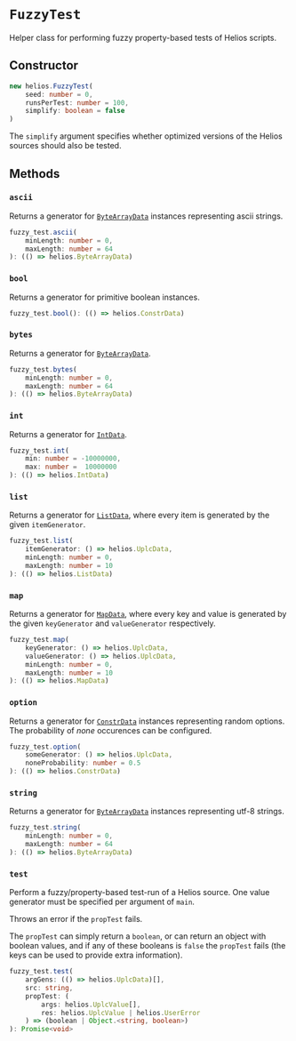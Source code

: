 # `FuzzyTest`

Helper class for performing fuzzy property-based tests of Helios scripts.

## Constructor

```ts
new helios.FuzzyTest(
    seed: number = 0,
    runsPerTest: number = 100,
    simplify: boolean = false
)
```

The `simplify` argument specifies whether optimized versions of the Helios sources should also be tested.

## Methods

### `ascii`

Returns a generator for [`ByteArrayData`](./bytearraydata.md) instances representing ascii strings.

```ts
fuzzy_test.ascii(
    minLength: number = 0,
    maxLength: number = 64
): (() => helios.ByteArrayData)
```

### `bool`

Returns a generator for primitive boolean instances.

```ts
fuzzy_test.bool(): (() => helios.ConstrData)
```

### `bytes`

Returns a generator for [`ByteArrayData`](./bytearraydata.md).

```ts
fuzzy_test.bytes(
    minLength: number = 0,
    maxLength: number = 64
): (() => helios.ByteArrayData)
```

### `int`

Returns a generator for [`IntData`](./intdata.md).

```ts
fuzzy_test.int(
    min: number = -10000000,
    max: number =  10000000
): (() => helios.IntData)
```

### `list`

Returns a generator for [`ListData`](./listdata.md), where every item is generated by the given `itemGenerator`.

```ts
fuzzy_test.list(
    itemGenerator: () => helios.UplcData,
    minLength: number = 0,
    maxLength: number = 10
): (() => helios.ListData)
```

### `map`

Returns a generator for [`MapData`](./mapdata.md), where every key and value is generated by the given `keyGenerator` and `valueGenerator` respectively.

```ts
fuzzy_test.map(
    keyGenerator: () => helios.UplcData,
    valueGenerator: () => helios.UplcData,
    minLength: number = 0,
    maxLength: number = 10
): (() => helios.MapData)
```

### `option`

Returns a generator for [`ConstrData`](./constrdata.md) instances representing random options. The probability of *none* occurences can be configured.

```ts
fuzzy_test.option(
    someGenerator: () => helios.UplcData,
    noneProbability: number = 0.5
): (() => helios.ConstrData)
```

### `string`

Returns a generator for [`ByteArrayData`](./bytearraydata.md) instances representing utf-8 strings.

```ts
fuzzy_test.string(
    minLength: number = 0,
    maxLength: number = 64
): (() => helios.ByteArrayData)
```

### `test`

Perform a fuzzy/property-based test-run of a Helios source. One value generator must be specified per argument of `main`.

Throws an error if the `propTest` fails.

The `propTest` can simply return a `boolean`, or can return an object with boolean values, and if any of these booleans is `false` the `propTest` fails (the keys can be used to provide extra information).

```ts
fuzzy_test.test(
    argGens: (() => helios.UplcData)[],
    src: string,
    propTest: (
        args: helios.UplcValue[], 
        res: helios.UplcValue | helios.UserError
    ) => (boolean | Object.<string, boolean>)
): Promise<void>
```